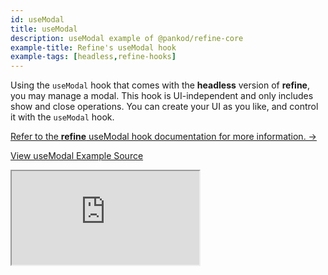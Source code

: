 ```yaml
---
id: useModal
title: useModal
description: useModal example of @pankod/refine-core
example-title: Refine's useModal hook
example-tags: [headless,refine-hooks]
---
```


Using the `useModal` hook that comes with the **headless** version of **refine**, you may manage a modal. This hook is UI-independent and only includes show and close operations. You can create your UI as you like, and control it with the `useModal` hook.

[Refer to the **refine** useModal hook documentation for more information. →](/docs/api-reference/core/hooks/ui/useModal/)

[View useModal Example Source](https://github.com/pankod/refine/tree/master/examples/core/useModal)

<iframe loading="lazy" src="https://stackblitz.com//github/pankod/refine/tree/master/examples/core/useModal?embed=1&view=preview&theme=dark&preset=node"
    style={{width: "100%", height:"80vh", border: "0px", borderRadius: "8px", overflow:"hidden"}}
    title="refine-custom-footer-example"
></iframe>
